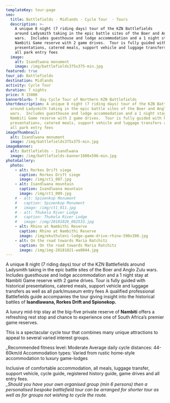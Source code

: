 ```yaml
---
templateKey: tour-page
seo:
  title: Battlefields · Midlands · Cycle Tour  · Tours
  description: >-
    A unique 8 night (7 riding days) tour of the KZN Battlefields
    around Ladysmith taking in the epic battle sites of the Boer and Anglo Zulu
    wars.  Includes guesthouse and lodge accommodation and a 1 night stay at
    Nambiti Game reserve with 2 game drives.  Tour is fully guided with historical
    presentations, catered meals, support vehicle and luggage transfers as well as
    all park entry fees
  image:
    alt: Isandlwana monument
    image: /img/battlefields375x375-min.jpg
featured: true
tour_id: Battlefields
destination: Midlands
activity: Cycle Tour
duration: 7 nights
price: R 15000
bannerblurb: 7 day Cycle Tour of Northern KZN Battlefields
shortdescription: A unique 8 night (7 riding days) tour of the KZN Battlefields
  around Ladysmith taking in the epic battle sites of the Boer and Anglo Zulu
  wars.  Includes guesthouse and lodge accommodation and a 1 night stay at
  Nambiti Game reserve with 2 game drives.  Tour is fully guided with historical
  presentations, catered meals, support vehicle and luggage transfers as well as
  all park entry fees
imageThumbnail:
  alt: Isandlwana monument
  image: /img/battlefields375x375-min.jpg
imageBanner:
  alt: Battlefields - Isandlwana
  image: /img/battlefields-banner1600x596-min.jpg
photoGallery:
  photo:
    - alt: Rorkes Drift siege
      caption: Rorkes Drift siege
      image: /img/ct1_007.jpg
    - alt: Isandlwana mountain
      caption: Isandlwana mountain
      image: /img/ct1_009.jpg
    # - alt: Spioenkop Monument
    #   caption: Spioenkop Monument
    #   image: /img/ct1_011.jpg
    # - alt: Thukela River Lodge
    #   caption: Thukela River Lodge
    #   image: /img/20181026_082533.jpg
    - alt: Rhino at Nambithi Reserve
      caption: Rhino at Nambithi Reserve
      image: /img/ekuthuleni-lodge-game-drive-rhino-590x390.jpg
    - alt: On the road towards Maria Ratchitz
      caption: On the road towards Maria Ratchitz
      image: /img/img-20181021-wa0044.jpg
---
```


A unique 8 night (7 riding days) tour of the KZN Battlefields around Ladysmith taking in the epic battle sites of the Boer and Anglo Zulu wars. Includes guesthouse and lodge accommodation and a 1 night stay at Nambiti Game reserve with 2 game drives. Tour is fully guided with historical presentations, catered meals, support vehicle and luggage transfers as well as all park/museum entry fees A qualified professional Battlefields guide accompanies the tour giving insight into the historical battles of **Isandlawana, Rorkes Drift and Spionekop.**

A luxury mid-trip stay at the big-five private reserve of **Nambiti** offers a refreshing rest stop and chance to experience one of South Africa’s premier game reserves.

This is a spectacular cycle tour that combines many unique attractions to appeal to several varied interest groups.

\_Recommended fitness level: Moderate
Average daily cycle distances: 44-60km/d
Accommodation types: Varied from rustic home-style accommodation to luxury game-lodges

Inclusive of comfortable accommodation, all meals, luggage transfer, support vehicle, cycle guide, registered history guide, game drives and all entry fees. _\
\_Should you have your own organised group (min 6 persons) then a personalised bespoke battlefield tour can be arranged for shorter tour as well as for groups not wishing to cycle the route._
